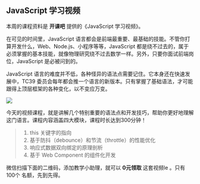 ## JavaScript 学习视频

本周的课程资料是 **开课吧** 提供的《JavaScript 学习视频》。

在可见的时间里，JavaScript 语言都会是前端最重要、最基础的技能。不管你打算开发什么，Web、Node.js、小程序等等，JavaScript 都是绕不过去的，属于必须掌握的基本技能，就像物理研究绕不过去数学一样。另外，只要你面试前端岗位，JavaScript 是必被问到的。

JavaScript 语言的难度并不低，各种怪异的语法点需要记住。它本身还在快速发展中，TC39 委员会每年都会推一个语言的新版本。只有掌握了基础语法，才可能跟得上顶层框架的各种变化，以不变应万变。

![](https://www.wangbase.com/blogimg/asset/202009/bg2020092503.jpg)

今天的视频课程，就是讲解几个特别重要的语法点和开发技巧，帮助你更好地理解这门语言。课程内容涵盖四大模块，课程时长达到300分钟！

> 1. this 关键字的指向
> 2. 基于防抖（debounce）和节流（throttle）的性能优化
> 3. 响应式数据双向绑定的原理剖析
> 4. 基于 Web Component 的组件化开发

微信扫描下面的二维码，添加教学小助理，就可以 **0元领取** 这套视频le 。只有 100个 名额，先到先得。
